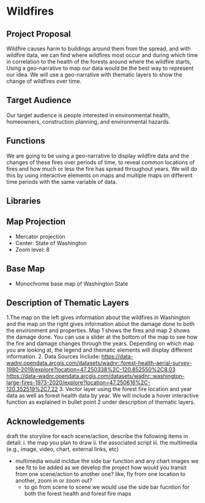 # Wildfires
## Project Proposal
Wildfire causes harm to buildings around them from the spread, and with wildfire data, we can find where wildfires most occur and during which time in correlation to the health of the forests around where the wildfire starts, Using a geo-narrative to map our data would be the best way to represent our idea. We will use a geo-narrative with thematic layers to show the change of wildfires over time.
## Target Audience
Our target audience is people interested in environmental health, homeowners, construction planning, and environmental hazards.
## Functions
We are going to be using a geo-narrative to display wildfire data and the changes of these fires over periods of time, to reveal common locations of fires and how much or less the fire has spread throughout years. We will do this by using interactive elements on maps and multiple maps on different time periods with the same variable of data.
## Libraries
## Map Projection 
  - Mercator projection 
  - Center: State of Washington
  - Zoom level: 8
## Base Map
  - Monochrome base map of Washington State
## Description of Thematic Layers 
1.The map on the left gives information about the wildfires in Washington and the map on the right gives information about the damage done to both the environment and properties. Map 1 shows the fires and map 2 shows the damage done. You can use a slider at the bottom of the map to see how the fire and damage changes through the years. Depending on which map you are looking at, the legend and thematic elements will display different information.
2. Data Sources Include:
https://data-wadnr.opendata.arcgis.com/datasets/wadnr::forest-health-aerial-survey-1980-2019/explore?location=47.250338%2C-120.852550%2C8.03
https://data-wadnr.opendata.arcgis.com/datasets/wadnr::washington-large-fires-1973-2020/explore?location=47.250616%2C-120.352519%2C7.22
3. Vector layer using the forest fire location and year data as well as forest health data by year. We will include a hover interactive function as explained in bullet point 2 under description of thematic layers.
## Acknowledgements



draft the storyline
for each scene/action, describe the following items in detail:
i. the map you plan to draw
ii. the associated script
iii. the multimedia (e.g., image, video, chart, external links, etc)
  - multimedia would incldue the side bar function and any chart images we see fit to be added as we develop the project 
how would you transit from one scene/action to another one? like, fly from one location to another, zoom in or zoom out?
    - to go from scene to scene we would use the side bar fucntion for both the forest health and forest fire maps
